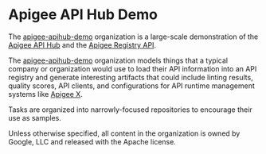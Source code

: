 # Apigee API Hub Demo

The [apigee-apihub-demo](https://github.com/apigee-apihub-demo) organization is
a large-scale demonstration of the
[Apigee API Hub](https://cloud.google.com/apigee/docs/api-hub/what-is-api-hub)
and the [Apigee Registry API](https://github.com/apigee/registry).

The [apigee-apihub-demo](https://github.com/apigee-apihub-demo) organization
models things that a typical company or organization would use to load their
API information into an API registry and generate interesting artifacts that
could include linting results, quality scores, API clients, and configurations
for API runtime management systems like [Apigee X]().

Tasks are organized into narrowly-focused repositories to encourage their use
as samples.

Unless otherwise specified, all content in the organization is owned by Google,
LLC and released with the Apache license.
